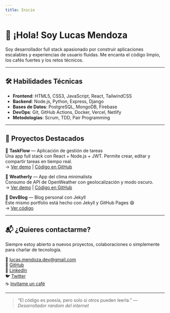 ```yaml
---
title: Inicio
---
```


# 👋 ¡Hola! Soy **Lucas Mendoza**

Soy desarrollador full stack apasionado por construir aplicaciones escalables y experiencias de usuario fluidas. Me encanta el código limpio, los cafés fuertes y los retos técnicos.

---

## 🛠️ Habilidades Técnicas

- **Frontend**: HTML5, CSS3, JavaScript, React, TailwindCSS
- **Backend**: Node.js, Python, Express, Django
- **Bases de Datos**: PostgreSQL, MongoDB, Firebase
- **DevOps**: Git, GitHub Actions, Docker, Vercel, Netlify
- **Metodologías**: Scrum, TDD, Pair Programming

---

## 🚀 Proyectos Destacados

🔹 **TaskFlow** — Aplicación de gestión de tareas  
Una app full stack con React + Node.js + JWT. Permite crear, editar y compartir tareas en tiempo real.  
→ [Ver demo](https://taskflow-demo.netlify.app) | [Código en GitHub](https://github.com/lucas-mendoza/taskflow)

🔹 **Weatherly** — App del clima minimalista  
Consumo de API de OpenWeather con geolocalización y modo oscuro.  
→ [Ver demo](https://weatherly-app.vercel.app) | [Código en GitHub](https://github.com/lucas-mendoza/weatherly)

🔹 **DevBlog** — Blog personal con Jekyll  
Este mismo portfolio está hecho con Jekyll y GitHub Pages 😄  
→ [Ver código](https://github.com/lucas-mendoza/mi-portfolio)

---

## 📬 ¿Quieres contactarme?

Siempre estoy abierto a nuevos proyectos, colaboraciones o simplemente para charlar de tecnología.

📧 [lucas.mendoza.dev@gmail.com](mailto:lucas.mendoza.dev@gmail.com)  
🐙 [GitHub](https://github.com/lucas-mendoza)  
🔗 [LinkedIn](https://linkedin.com/in/lucasmendozadev)  
🐦 [Twitter](https://twitter.com/lucasdevcodes)  
☕ [Invítame un café](https://buymeacoffee.com/lucasdev)

---

> “El código es poesía, pero solo si otros pueden leerla.” — *Desarrollador random del internet*
